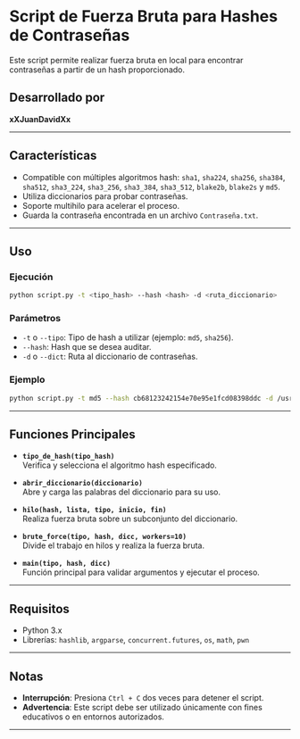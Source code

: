 # Script de Fuerza Bruta para Hashes de Contraseñas

Este script permite realizar fuerza bruta en local para encontrar contraseñas a partir de un hash proporcionado.

## Desarrollado por
**xXJuanDavidXx**

---

## Características

- Compatible con múltiples algoritmos hash: `sha1`, `sha224`, `sha256`, `sha384`, `sha512`, `sha3_224`, `sha3_256`, `sha3_384`, `sha3_512`, `blake2b`, `blake2s` y `md5`.
- Utiliza diccionarios para probar contraseñas.
- Soporte multihilo para acelerar el proceso.
- Guarda la contraseña encontrada en un archivo `Contraseña.txt`.

---

## Uso

### Ejecución
```bash
python script.py -t <tipo_hash> --hash <hash> -d <ruta_diccionario>
```

### Parámetros
- `-t` o `--tipo`: Tipo de hash a utilizar (ejemplo: `md5`, `sha256`).
- `--hash`: Hash que se desea auditar.
- `-d` o `--dict`: Ruta al diccionario de contraseñas.

### Ejemplo
```bash
python script.py -t md5 --hash cb68123242154e70e95e1fcd08398ddc -d /usr/share/wordlist/rockyou.txt
```

---

## Funciones Principales

- **`tipo_de_hash(tipo_hash)`**  
  Verifica y selecciona el algoritmo hash especificado.

- **`abrir_diccionario(diccionario)`**  
  Abre y carga las palabras del diccionario para su uso.

- **`hilo(hash, lista, tipo, inicio, fin)`**  
  Realiza fuerza bruta sobre un subconjunto del diccionario.

- **`brute_force(tipo, hash, dicc, workers=10)`**  
  Divide el trabajo en hilos y realiza la fuerza bruta.

- **`main(tipo, hash, dicc)`**  
  Función principal para validar argumentos y ejecutar el proceso.

---

## Requisitos

- Python 3.x
- Librerías: `hashlib`, `argparse`, `concurrent.futures`, `os`, `math`, `pwn`

---

## Notas

- **Interrupción**: Presiona `Ctrl + C` dos veces para detener el script.
- **Advertencia**: Este script debe ser utilizado únicamente con fines educativos o en entornos autorizados.

---
